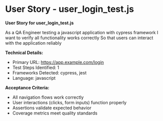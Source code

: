 # User Story - user_login_test.js

**User Story for user_login_test.js**

As a QA Engineer testing a javascript application with cypress framework
I want to verify all functionality works correctly
So that users can interact with the application reliably

**Technical Details:**
- Primary URL: https://app.example.com/login
- Test Steps Identified: 1
- Frameworks Detected: cypress, jest
- Language: javascript

**Acceptance Criteria:**
- All navigation flows work correctly
- User interactions (clicks, form inputs) function properly
- Assertions validate expected behavior
- Coverage metrics meet quality standards
